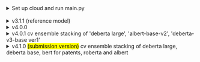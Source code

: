 <details>
<summary>Set up cloud and run main.py</summary>

_______________________________________


1. copy competition_patent and create competition_patent_upload (<mark>local cmd</mark>)
```commandline
python prepare_upload_folder.py
```

2. copy competition_patent_upload to cloud (<mark>local cmd</mark>)
```commandline
scp -r C:\Users\auyin11\PycharmProjects\competition_patent_upload USERNAME@IP:./
scp -r "C:\Users\tommy\Desktop\Machine Learning\Kaggle\USPPPM\competition_patent_upload" ubuntu@104.171.200.94:./
```

3. connect to server (<mark>local cmd</mark>)
```commandline
ssh USERNAME@IP
```

  4. setup paperspace cloud <mark>(the display driver is only for A4000 or A5000)</mark> or lambda gpu cloud
```commandline
bash competition_patent_upload/paperspace_setup.sh
```
```commandline
bash competition_patent_upload/lambda_labs_setup.sh
```

5. run main.py
```commandline
bash competition_patent_upload/run_main.sh
```
</details>
<br>

<details>
<summary>v3.1.1 (reference model)</summary>

- cv score in kaggle: 0.8101
---

- When to stop the training? 
  - train with all epoch and replace original model if Pearson correlation is better
- What is the original ensemble method? 
  - use 4 cross validation model to predict 4 score then average 4 score
---
</details>

<details>
<summary>v4.0.0</summary>

- public score in kaggle: 0.8141
---
  
  1. Training Data: 
  
    a. Support Google translate dataset augmentation (Only tried en + zh, not really working in the 1st try) 
  
    b. Group 2 context (short/medium/long) + mentioned groups (current not used, looking for the best way to use them) \n
  
  
  2. CustomModel:
  
    a. Multi Sampler Dropout
  
    b. Multi Head Self-Attention model head
  
    c. Weighted sum output of pretrained model layers
  
    d. Support 5 category output
  
  
  3. Loss function:
  
    BCE + BCEwithLogits + MSE + CCC1 + CCC2 (~CCC1 times training size) + PCC + Cross Entropy (for 5 category output only)
   
  
  4. Training/Optimizer:
  
    a. Stochastic weight average (swa) (Not really working ...)
  
    b. Cosine Annealing LR scheduler (For swa, but no warm-up available)
  
    c. Dynamic Padding (Improves training speed ~ 30-100%)
  
    d. Batch Sampler - by label or context (by context seems providing more stable training progress)
 
    
  5. Others
  
    a. Plot learning rate during training (Only useful for debug)
  
    b. Some basic conflict checking (eg: Not using cross entropy for 5 catergoy output model)
  
    c. Option for disabling model checking (Auto-disable when is_debug == True)
  
    d. Saving the cfg.py and model.py used by the current version to the output directory right before training
  
  6. Add early stopping patience
---
</details>

<details>
<summary>v4.0.1 cv ensemble stacking of 'deberta large', 'albert-base-v2', 'deberta-v3-base ver1'</summary>

- public score in kaggle: 0.8320
---

- use rf and en as meta learner
- use cv ensemble to average the prediction
---
</details>

<details>
<summary>v4.1.0 <mark>(submission version)</mark> cv ensemble stacking of deberta large, deberta base, bert for patents, roberta and albert<br>
</summary>

- **The ranking of competition is [526/1889 Teams (Top 27.8%)](https://www.kaggle.com/auyin111/competitions?tab=completed)**
- public and private score in kaggle submission 1: 0.8422 and 0.8550
- public and private score in kaggle submission 2: 0.8417 and 0.8571
---

base model detail:
- deberta_large_MSE_BS32_grp2short_v2head_Ep12' <br>
- deberta_base_MSE_BS64_grp2short_v2head_epoch20' <br>
- bert-for-patents_MSE_BS32_grp2short_v2head_epoch12 <br>
- roberta-base_MSE_BS32_grp2short_v2head_epoch12 <br>
- albert-base-v2

ensemble model:
- use rf and en as meta learner
- use cv ensemble to average the prediction
---
</details>